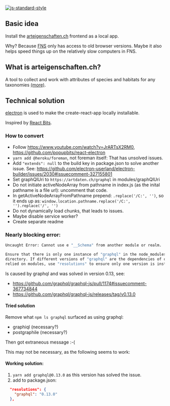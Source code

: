 [![js-standard-style](https://img.shields.io/badge/license-ISC-brightgreen.svg)](https://github.com/barbalex/ae-electron/blob/master/license.md)

## Basic idea
Install the [arteigenschaften.ch](http://arteigenschaften.ch) frontend as a local app.

Why? Because [FNS](https://naturschutz.zh.ch) only has access to old browser versions. Maybe it also helps speed things up on the relatively slow computers in FNS.

## What is arteigenschaften.ch?
A tool to collect and work with attributes of species and habitats for any taxonomies [(more)](https://github.com/barbalex/ae2/blob/master/readme.md).

## Technical solution
[electron](https://electronjs.org) is used to make the create-react-app locally installable.

Inspired by [React Bits](https://www.youtube.com/watch?v=JrARTsX2RM0).

### How to convert

- Follow https://www.youtube.com/watch?v=JrARTsX2RM0, https://github.com/popupbits/react-electron
- `yarn add @heroku/foreman`, not foreman itself: That has unsolved issues.
- Add `"extends": null` to the build key in package.json to solve another issue. See: https://github.com/electron-userland/electron-builder/issues/2030#issuecomment-327155801
- Set graphQlUri to `https://artdaten.ch/graphql` in modules/graphQlUri
- Do not initiate activeNodeArray from pathname in index.js (as the inital pathname is a file url): uncomment that code.
- In getActiveNodeArrayFromPathname prepend: `.replace('/C:', '')`, so it ends up as: `window.location.pathname.replace('/C:', '').replace('/', '')`
- Do not dynamically load chunks, that leads to issues.
- Maybe disable service worker?
- Create separate readme

### Nearly blocking error:
```bash
Uncaught Error: Cannot use e "__Schema" from another module or realm.

Ensure that there is only one instance of "graphql" in the node_modules
directory. If different versions of "graphql" are the dependencies of other
relied on modules, use "resolutions" to ensure only one version is installed.
```

Is caused by graphql and was solved in version 0.13, see:

- https://github.com/graphql/graphql-js/pull/1174#issuecomment-367734844
- https://github.com/graphql/graphql-js/releases/tag/v0.13.0

#### Tried solution

Remove what `npm ls graphql` surfaced as using graphql:

- graphiql (necessary?)
- postgraphile (necessary?)

Then got extraneous message :-(

This may not be necessary, as the following seems to work:

#### Working solution:
1. `yarn add graphql@0.13.0` as this version has solved the issue.
1. add to package.json:
```json
  "resolutions": {
    "graphql": "0.13.0"
  },
```